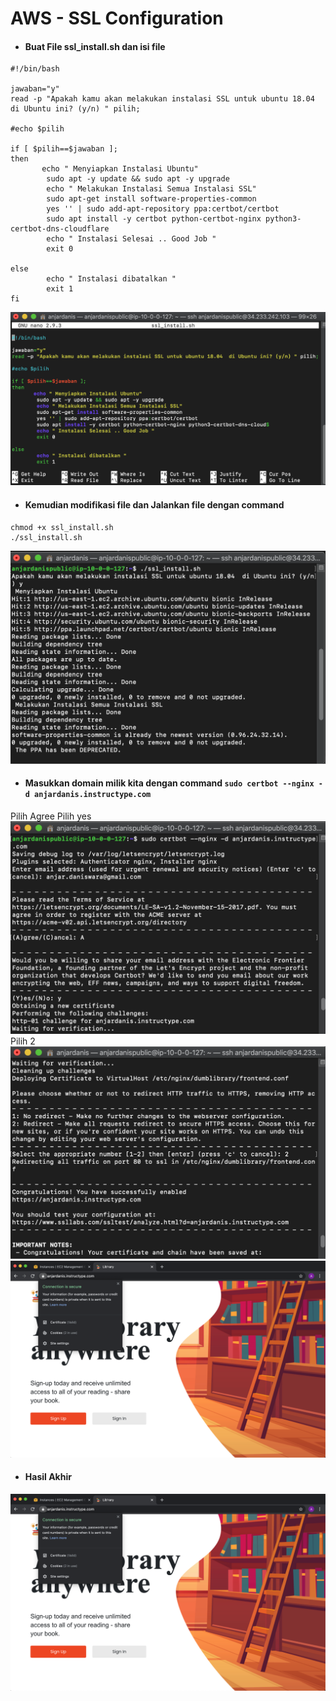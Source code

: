 # AWS - SSL Configuration

* #### Buat File ssl_install.sh dan isi file
```
#!/bin/bash

jawaban="y"
read -p "Apakah kamu akan melakukan instalasi SSL untuk ubuntu 18.04  di Ubuntu ini? (y/n) " pilih;

#echo $pilih

if [ $pilih==$jawaban ];
then
       echo " Menyiapkan Instalasi Ubuntu"
        sudo apt -y update && sudo apt -y upgrade
        echo " Melakukan Instalasi Semua Instalasi SSL"
        sudo apt-get install software-properties-common
        yes '' | sudo add-apt-repository ppa:certbot/certbot
        sudo apt install -y certbot python-certbot-nginx python3-certbot-dns-cloudflare
        echo " Instalasi Selesai .. Good Job "
        exit 0

else
        echo " Instalasi dibatalkan "
        exit 1
fi
```
![01](assets/01.png)

* #### Kemudian modifikasi file dan Jalankan file dengan command
```
chmod +x ssl_install.sh
./ssl_install.sh
```
![02](assets/02.png)
* #### Masukkan domain milik kita dengan command `sudo certbot --nginx -d anjardanis.instructype.com`


Pilih Agree
Pilih yes
![03](assets/03.png)
Pilih 2
![04](assets/04.png)
![05](assets/06.png)


* #### Hasil Akhir
![06](assets/06.png)